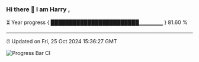 ### Hi there 👋 I am Harry , 

⏳ Year progress { ████████████████████████▁▁▁▁▁▁ } 81.60 %

---

⏰ Updated on Fri, 25 Oct 2024 15:36:27 GMT

![Progress Bar CI](https://github.com/duykhang68/duykhang68/workflows/Progress%20Bar%20CI/badge.svg)
